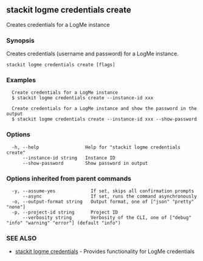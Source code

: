 ## stackit logme credentials create

Creates credentials for a LogMe instance

### Synopsis

Creates credentials (username and password) for a LogMe instance.

```
stackit logme credentials create [flags]
```

### Examples

```
  Create credentials for a LogMe instance
  $ stackit logme credentials create --instance-id xxx

  Create credentials for a LogMe instance and show the password in the output
  $ stackit logme credentials create --instance-id xxx --show-password
```

### Options

```
  -h, --help                 Help for "stackit logme credentials create"
      --instance-id string   Instance ID
      --show-password        Show password in output
```

### Options inherited from parent commands

```
  -y, --assume-yes             If set, skips all confirmation prompts
      --async                  If set, runs the command asynchronously
  -o, --output-format string   Output format, one of ["json" "pretty" "none"]
  -p, --project-id string      Project ID
      --verbosity string       Verbosity of the CLI, one of ["debug" "info" "warning" "error"] (default "info")
```

### SEE ALSO

* [stackit logme credentials](./stackit_logme_credentials.md)	 - Provides functionality for LogMe credentials

